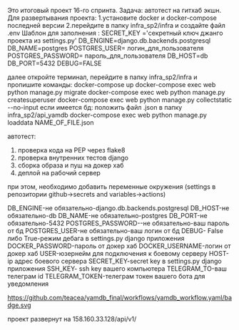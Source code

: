 Это итоговый проект 16-го спринта.
Задача: автотест на гитхаб экшн.
Для развертывания проекта:
1.установите docker и docker-compose последней версии
2.перейдите в папку infra_sp2/infra и создайте файл .env
Шаблон для заполнения :
SECRET_KEY ='секретный ключ джанго проекта из settings.py'
DB_ENGINE=django.db.backends.postgresql
DB_NAME=postgres 
POSTGRES_USER= логин_для_пользователя
POSTGRES_PASSWORD= пароль_для_пользователя
DB_HOST=db
DB_PORT=5432
DEBUG=FALSE

далее откройте терминал, перейдите в папку infra_sp2/infra и пропишите команды:
docker-compose up
docker-compose exec web python manage.py migrate
docker-compose exec web python manage.py createsuperuser
docker-compose exec web python manage.py collectstatic --no-input 
если имеется бд:
положить файл .json в папку infra_sp2/api_yamdb
docker-compose exec web python manage.py loaddata NAME_OF_FILE.json


автотест:
1) проверка кода на PEP через flake8
2) проверка внутренних тестов django
3) сборка образа и пуш на докер хаб
4) деплой на рабочий сервер

при этом, необходимо добавить переменные окружения (settings в репозитории github->secrets and variables->actions)

DB_ENGINE-не обязательно-django.db.backends.postgresql
DB_HOST-не обязательно-db
DB_NAME-не обязательно-postgres
DB_PORT-не обязательно-5432
POSTGRES_PASSWORD--не обязательно-ваш пароль от бд
POSTGRES_USER-не обязательно-ваш логин от бд
DEBUG- False либо True-режим дебага в settings.py django приложения
DOCKER_PASSWORD-пароль от докер хаб
DOCKER_USERNAME-логин от докер хаб
USER-юзернейм для подключения к боевому серверу
HOST-ip адрес боевого сервера
SECRET_KEY-secret key в settings.py django приложения
SSH_KEY- ssh key вашего компьютера
TELEGRAM_TO-ваш телеграм id
TELEGRAM_TOKEN-телеграм токен вашего бота для уведомления

https://github.com/teacea/yamdb_final/workflows/yamdb_workflow.yaml/badge.svg

проект развернут на 158.160.33.128/api/v1/
